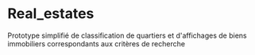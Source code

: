 # Real_estates

Prototype simplifié de classification de quartiers et d'affichages de biens immobiliers correspondants aux critères de recherche
